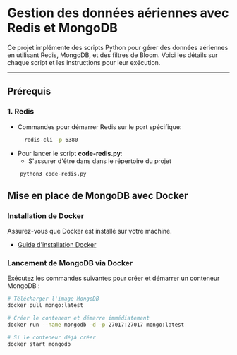# Gestion des données aériennes avec Redis et MongoDB

Ce projet implémente des scripts Python pour gérer des données aériennes en utilisant Redis, MongoDB, et des filtres de Bloom. Voici les détails sur chaque script et les instructions pour leur exécution.

---

## **Prérequis**

### **1. Redis**
- Commandes pour démarrer Redis sur le port spécifique:
  ```bash
    redis-cli -p 6380
  ```
- Pour lancer le script **code-redis.py**:
    - S'assurer d'être dans dans le répertoire du projet
```bash
    python3 code-redis.py
```

## **Mise en place de MongoDB avec Docker**

### **Installation de Docker**
Assurez-vous que Docker est installé sur votre machine.

- [Guide d'installation Docker](https://docs.docker.com/get-docker/)

### **Lancement de MongoDB via Docker**

Exécutez les commandes suivantes pour créer et démarrer un conteneur MongoDB :

```bash
# Télécharger l'image MongoDB
docker pull mongo:latest

# Créer le conteneur et démarre immédiatement
docker run --name mongodb -d -p 27017:27017 mongo:latest

# Si le conteneur déjà créer
docker start mongodb
```
